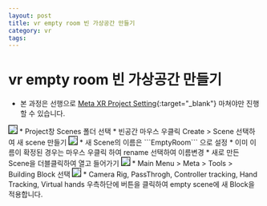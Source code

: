 ```yaml
---
layout: post
title: vr empty room 빈 가상공간 만들기
category: vr
tags: 
---
```


# vr empty room 빈 가상공간 만들기
* 본 과정은 선행으로 [Meta XR Project Setting](/vr/2024/09/05/meta_xr_start.html){:target="_blank"} 마쳐야만 진행 할 수 있습니다.

<img style='border:solid 1px black;' src="https://image.onethelab.com/resized/1726079442.jpg" />
* Project창 Scenes 폴더 선택
* 빈공간 마우스 우클릭 Create > Scene 선택하여 새 scene 만들기

<img style='border:solid 1px black;' src="https://image.onethelab.com/resized/1726079598.jpg" />
* 새 Scene의 이름은 ```EmptyRoom``` 으로 설정
* 이미 이름이 확정된 경우는 마우스 우클릭 하여 rename 선택하여 이름변경
* 새로 만든 Scene을 더블클릭하여 열고 들어가기

<img style='border:solid 1px black;' src="https://image.onethelab.com/resized/1726079723.jpg" />
* Main Menu > Meta > Tools > Building Block 선택

<img style='border:solid 1px black;' src="https://image.onethelab.com/resized/1726080812.jpg" />
* Camera Rig, PassThrogh, Controller tracking, Hand Tracking, Virtual hands 우측하단에 버튼을 클릭하여 empty scene에 새 Block을 적용합니다.